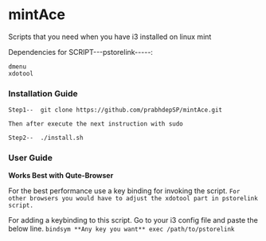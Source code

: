 # mintAce
Scripts that you need when you have i3 installed on linux mint

Dependencies for SCRIPT---pstorelink-----:

    dmenu
    xdotool

### Installation Guide 

    Step1--  git clone https://github.com/prabhdepSP/mintAce.git

    Then after execute the next instruction with sudo 

    Step2--  ./install.sh

### User Guide

**Works Best with Qute-Browser**

For the best performance use a key binding for invoking the script.
`For other browsers you would have to adjust the xdotool part in pstorelink script.`

For adding a keybinding to this script. Go to your i3 config file and paste the below line.
`bindsym **Any key you want** exec /path/to/pstorelink`
